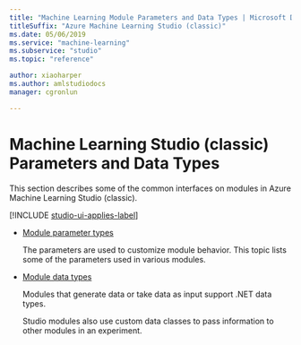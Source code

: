 ```yaml
---
title: "Machine Learning Module Parameters and Data Types | Microsoft Docs"
titleSuffix: "Azure Machine Learning Studio (classic)"
ms.date: 05/06/2019
ms.service: "machine-learning"
ms.subservice: "studio"
ms.topic: "reference"

author: xiaoharper
ms.author: amlstudiodocs
manager: cgronlun

---
```

# Machine Learning Studio (classic) Parameters and Data Types

This section describes some of the common interfaces on modules in Azure Machine Learning Studio (classic).  

[!INCLUDE [studio-ui-applies-label](../includes/studio-ui-applies-label.md)]

+ [Module parameter types](machine-learning-module-parameter-types.md)

    The parameters are used to customize module behavior. This topic lists some of the parameters used in various modules.  
  
+ [Module data types](machine-learning-module-data-types.md)

    Modules that generate data or take data as input support .NET data types. 
    
    Studio modules also use custom data classes to pass information to other modules in an experiment.
